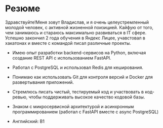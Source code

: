 # Резюме
Здравствуйте!Меня зовут Владислав, и я очень целеустремленный молодой человек, с активной жизненной поизицией.
Кайфую от того, чем занимаюсь и стараюсь максимально развиваться в IT сфере. 
Успешно закончил 2 года обучения в Яндекс Лицее, учавстовал в хакатонах и вместе с командой писал различные проекты.

- Имею опыт разработки backend-сервисов на Python, включая создание REST API с использованием FastAPI.
- Работал с PostgreSQL и использовал Redis для кеширования.
- Понимаю как использовать Git для контроля версий и Docker для развертывания приложений.
- Стремлюсь писать чистый, тестируемый код и участвовать в код-ревью, чтобы поддерживать высокое качество кодовой базы.
- Знаком с микросервисной архитектурой и асинхронным программированием (работал с FastAPI вместе с async PostgreSQL)

- Английский: B1
